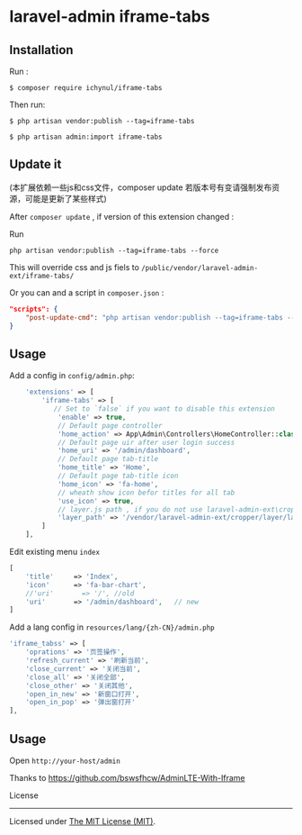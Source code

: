 # laravel-admin iframe-tabs

## Installation

Run :

```
$ composer require ichynul/iframe-tabs
```

Then run:

```
$ php artisan vendor:publish --tag=iframe-tabs

$ php artisan admin:import iframe-tabs
```

## Update it

(本扩展依赖一些js和css文件，composer update 若版本号有变请强制发布资源，可能是更新了某些样式)

After `composer update` , if version of this extension changed :

Run 

```
php artisan vendor:publish --tag=iframe-tabs --force
```

This will override css and js fiels to `/public/vendor/laravel-admin-ext/iframe-tabs/`

Or you can and a script in `composer.json` :

```json
"scripts": {
    "post-update-cmd": "php artisan vendor:publish --tag=iframe-tabs --force",
}
```

## Usage

Add a config in `config/admin.php`:

```php
    'extensions' => [
        'iframe-tabs' => [
           // Set to `false` if you want to disable this extension
            'enable' => true,
            // Default page controller
            'home_action' => App\Admin\Controllers\HomeController::class . '@index',
            // Default page uir after user login success
            'home_uri' => '/admin/dashboard',
            // Default page tab-title
            'home_title' => 'Home',
            // Default page tab-title icon
            'home_icon' => 'fa-home',
            // wheath show icon befor titles for all tab
            'use_icon' => true,
            // layer.js path , if you do not use laravel-admin-ext\cropper , set another one
            'layer_path' => '/vendor/laravel-admin-ext/cropper/layer/layer.js'
        ]
    ],

```

Edit existing menu `index`
```php
[
    'title'     => 'Index',
    'icon'      => 'fa-bar-chart',
    //'uri'       => '/', //old
    'uri'       => '/admin/dashboard',   // new
]
```

Add a lang config in `resources/lang/{zh-CN}/admin.php`

```php
'iframe_tabss' => [
    'oprations' => '页签操作',
    'refresh_current' => '刷新当前',
    'close_current' => '关闭当前',
    'close_all' => '关闭全部',
    'close_other' => '关闭其他',
    'open_in_new' => '新窗口打开',
    'open_in_pop' => '弹出窗打开'
],
```

## Usage

Open `http://your-host/admin`

Thanks to https://github.com/bswsfhcw/AdminLTE-With-Iframe

License

---

Licensed under [The MIT License (MIT)](LICENSE).
